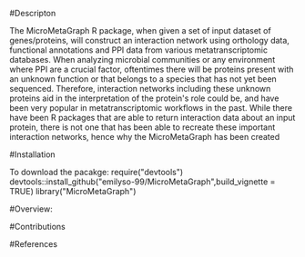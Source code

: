 #Descripton

The MicroMetaGraph R package, when given a set of input dataset of genes/proteins, will construct an interaction network using orthology data, functional annotations and PPI data from various metatranscriptomic databases. When analyzing microbial communities or any environment where PPI are a crucial factor, oftentimes there will be proteins present with an unknown function or that belongs to a species that has not yet been sequenced. Therefore, interaction networks including these unknown proteins aid in the interpretation of the protein's role could be, and have been very popular in metatranscriptomic workflows in the past. While there have been R packages that are able to return interaction data about an input protein, there is not one that has been able to recreate these important interaction networks, hence why the MicroMetaGraph has been created

#Installation

To download the pacakge:
  require("devtools")
  devtools::install_github("emilyso-99/MicroMetaGraph",build_vignette = TRUE)
  library("MicroMetaGraph")

#Overview: 

#Contributions

#References 

